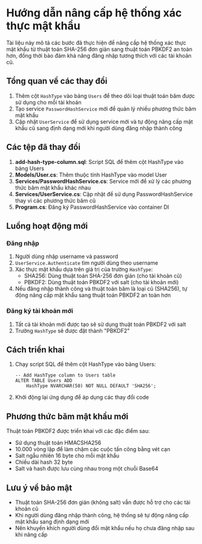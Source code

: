 # Hướng dẫn nâng cấp hệ thống xác thực mật khẩu

Tài liệu này mô tả các bước đã thực hiện để nâng cấp hệ thống xác thực mật khẩu từ thuật toán SHA-256 đơn giản sang thuật toán PBKDF2 an toàn hơn, đồng thời bảo đảm khả năng đăng nhập tương thích với các tài khoản cũ.

## Tổng quan về các thay đổi

1. Thêm cột `HashType` vào bảng `Users` để theo dõi loại thuật toán băm được sử dụng cho mỗi tài khoản
2. Tạo service `PasswordHashService` mới để quản lý nhiều phương thức băm mật khẩu
3. Cập nhật `UserService` để sử dụng service mới và tự động nâng cấp mật khẩu cũ sang định dạng mới khi người dùng đăng nhập thành công

## Các tệp đã thay đổi

1. **add-hash-type-column.sql**: Script SQL để thêm cột HashType vào bảng Users
2. **Models/User.cs**: Thêm thuộc tính HashType vào model User
3. **Services/PasswordHashService.cs**: Service mới để xử lý các phương thức băm mật khẩu khác nhau
4. **Services/UserService.cs**: Cập nhật để sử dụng PasswordHashService thay vì các phương thức băm cũ
5. **Program.cs**: Đăng ký PasswordHashService vào container DI

## Luồng hoạt động mới

### Đăng nhập

1. Người dùng nhập username và password
2. `UserService.Authenticate` tìm người dùng theo username
3. Xác thực mật khẩu dựa trên giá trị của trường `HashType`:
   - SHA256: Dùng thuật toán SHA-256 đơn giản (cho tài khoản cũ)
   - PBKDF2: Dùng thuật toán PBKDF2 với salt (cho tài khoản mới)
4. Nếu đăng nhập thành công và thuật toán băm là loại cũ (SHA256), tự động nâng cấp mật khẩu sang thuật toán PBKDF2 an toàn hơn

### Đăng ký tài khoản mới

1. Tất cả tài khoản mới được tạo sẽ sử dụng thuật toán PBKDF2 với salt
2. Trường `HashType` sẽ được đặt thành "PBKDF2"

## Cách triển khai

1. Chạy script SQL để thêm cột HashType vào bảng Users:
   ```
   -- Add HashType column to Users table
   ALTER TABLE Users ADD
       HashType NVARCHAR(50) NOT NULL DEFAULT 'SHA256';
   ```

2. Khởi động lại ứng dụng để áp dụng các thay đổi code

## Phương thức băm mật khẩu mới

Thuật toán PBKDF2 được triển khai với các đặc điểm sau:
- Sử dụng thuật toán HMACSHA256
- 10.000 vòng lặp để làm chậm các cuộc tấn công bằng vét cạn
- Salt ngẫu nhiên 16 byte cho mỗi mật khẩu
- Chiều dài hash 32 byte
- Salt và hash được lưu cùng nhau trong một chuỗi Base64

## Lưu ý về bảo mật

- Thuật toán SHA-256 đơn giản (không salt) vẫn được hỗ trợ cho các tài khoản cũ
- Khi người dùng đăng nhập thành công, hệ thống sẽ tự động nâng cấp mật khẩu sang định dạng mới
- Nên khuyến khích người dùng đổi mật khẩu nếu họ chưa đăng nhập sau khi nâng cấp 